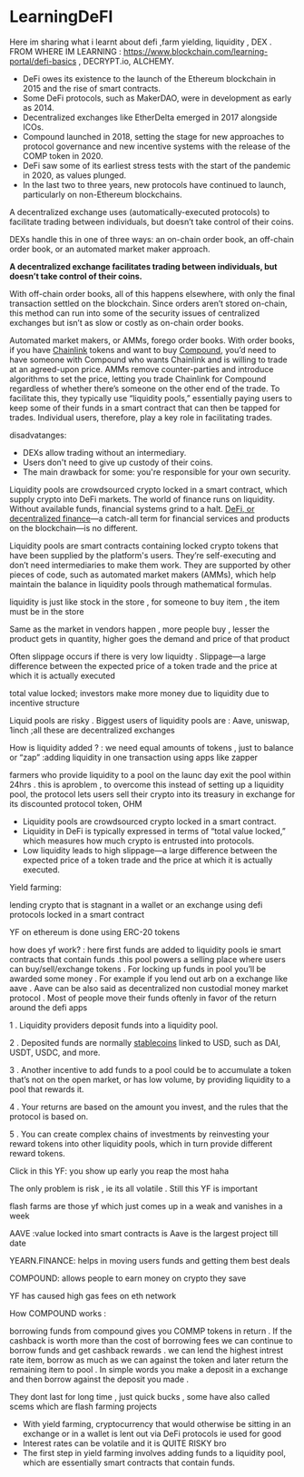 # LearningDeFI
Here im sharing what i learnt about defi ,farm yielding, liquidity , DEX .
FROM WHERE IM LEARNING : https://www.blockchain.com/learning-portal/defi-basics , DECRYPT.io, ALCHEMY.
- DeFi owes its existence to the launch of the Ethereum blockchain in 2015 and the rise of smart contracts.
- Some DeFi protocols, such as MakerDAO, were in development as early as 2014.
- Decentralized exchanges like EtherDelta emerged in 2017 alongside ICOs.
- Compound launched in 2018, setting the stage for new approaches to protocol governance and new incentive systems with the release of the COMP token in 2020.
- DeFi saw some of its earliest stress tests with the start of the pandemic in 2020, as values plunged.
- In the last two to three years, new protocols have continued to launch, particularly on non-Ethereum blockchains.

A decentralized exchange uses (automatically-executed protocols) to facilitate trading between individuals, but doesn’t take control of their coins.

DEXs handle this in one of three ways: an on-chain order book, an off-chain order book, or an automated market maker approach.

**A decentralized exchange facilitates trading between individuals, but doesn’t take control of their coins.**

With off-chain order books, all of this happens elsewhere, with only the final transaction settled on the blockchain. Since orders aren’t stored on-chain, this method can run into some of the security issues of centralized exchanges but isn’t as slow or costly as on-chain order books.

Automated market makers, or AMMs, forego order books. With order books, if you have [Chainlink](https://decrypt.co/resources/what-is-chainlink) tokens and want to buy [Compound](https://decrypt.co/resources/compound-defi-ethereum-explained-guide-how-to), you’d need to have someone with Compound who wants Chainlink and is willing to trade at an agreed-upon price. AMMs remove counter-parties and introduce algorithms to set the price, letting you trade Chainlink for Compound regardless of whether there’s someone on the other end of the trade. To facilitate this, they typically use “liquidity pools,” essentially paying users to keep some of their funds in a smart contract that can then be tapped for trades. Individual users, therefore, play a key role in facilitating trades.

disadvatanges:

- DEXs allow trading without an intermediary.
- Users don't need to give up custody of their coins.
- The main drawback for some: you're responsible for your own security.

Liquidity pools are crowdsourced crypto locked in a smart contract, which supply crypto into DeFi markets. The world of finance runs on liquidity. Without available funds, financial systems grind to a halt. [DeFi, or decentralized finance](https://decrypt.co/resources/defi-ultimate-beginners-guide-decentralized-finance)—a catch-all term for financial services and products on the blockchain—is no different.

Liquidity pools are smart contracts containing locked crypto tokens that have been supplied by the platform's users. They’re self-executing and don’t need intermediaries to make them work. They are supported by other pieces of code, such as automated market makers (AMMs), which help maintain the balance in liquidity pools through mathematical formulas.

liquidity is just like stock in the store , for someone to buy item , the item must be in the store 

Same as the market in vendors happen , more people buy , lesser the product gets in quantity, higher goes the demand and price of that product

Often slippage occurs if there is very low liquidty . Slippage—a large difference between the expected price of a token trade and the price at which it is actually executed

total value locked; investors make more money due to liquidity due to incentive structure 

Liquid pools are risky . Biggest users of liquidity pools are : Aave, uniswap, 1inch ;all these are decentralized exchanges

How is liquidity added ? : we need equal amounts of tokens , just to balance or “zap” :adding liquidity in one transaction using apps like zapper 

farmers who provide liquidity to a pool on the launc day exit the pool within 24hrs . this is aproblem , to overcome this instead of setting up a liquidity pool, the protocol lets users sell their crypto into its treasury in exchange for its discounted protocol token, OHM

- Liquidity pools are crowdsourced crypto locked in a smart contract.
- Liquidity in DeFi is typically expressed in terms of “total value locked,” which measures how much crypto is entrusted into protocols.
- Low liquidity leads to high slippage—a large difference between the expected price of a token trade and the price at which it is actually executed.

Yield farming:

lending crypto that is stagnant in a wallet or an exchange using defi protocols locked in a smart contract

YF on ethereum is done using ERC-20 tokens 

how does yf work? : here first funds are added to liquidity pools ie smart contracts that contain funds .this pool powers a selling place where users can buy/sell/exchange tokens . For locking up funds in pool you’ll be awarded some money . For example if you lend out arb on a  exchange like aave . Aave can be also said as decentralized non custodial money market protocol . Most of people move their funds oftenly in favor of the return around the defi apps

1 . Liquidity providers deposit funds into a liquidity pool.

2 . Deposited funds are normally [stablecoins](https://decrypt.co/resources/stablecoins) linked to USD, such as DAI, USDT, USDC, and more.

3  . Another incentive to add funds to a pool could be to accumulate a token that’s not on the open market, or has low volume, by providing liquidity to a pool that rewards it.

4 . Your returns are based on the amount you invest, and the rules that the protocol is based on.

5 . You can create complex chains of investments by reinvesting your reward tokens into other liquidity pools, which in turn provide different reward tokens.

Click in this YF: you show up early you reap the most haha

The only problem is risk , ie its all  volatile . Still this YF is important 

flash farms are those yf which just comes up in a weak and vanishes in a week

AAVE :value locked into smart contracts is Aave is the largest project till date 

YEARN.FINANCE: helps in moving users funds and getting them best deals

COMPOUND: allows people to earn money on crypto they save

YF has caused high gas fees on eth network 

How COMPOUND works  : 

borrowing funds  from compound gives you COMMP tokens in return . If the cashback is worth more than the cost of borrowing fees we can continue to borrow funds and get cashback rewards . we can lend the highest intrest rate item, borrow as much as we can against the token and later return the remaining item to pool . In simple words you make a deposit in a exchange and then borrow against the deposit you made .

They dont last for long time , just quick bucks , some have also called scems which are flash farming projects 

- With yield farming, cryptocurrency that would otherwise be sitting in an exchange or in a wallet is lent out via DeFi protocols ie used for good
- Interest rates can be volatile and it is QUITE RISKY bro
- The first step in yield farming involves adding funds to a liquidity pool, which are essentially smart contracts that contain funds.
